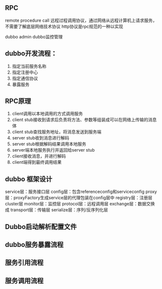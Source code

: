 ## RPC
remote procedure call 远程过程调用协议，通过网络从远程计算机上请求服务，不需要了解底层网络技术协议
http协议是rpc规范的一种以实现

dubbo admin dubbo监控管理

## dubbo开发流程：
1. 指定当前服务名称
2. 指定注册中心
3. 指定通信协议
4. 暴露服务

## RPC原理
1. client调用以本地调用的方式调用服务
2. client stub接收到请求后负责将方法、参数等组装成可以在网络上传输的消息体
3. client stub查找服务地址，将消息发送到服务端
4. server stub收到消息进行解码
5. server stub根据解码结果调用本地服务
6. server端本地服务执行并返回给server stub
7. client接收消息，并进行解码
8. client端得到最终调用结果

## dubbo 框架设计
service层：服务接口层
config层：包含referenceconfig和serviceconfig
proxy层：proxyFactory生成service层的代理包装在config层中
registry层：注册层
cluster层
monitor层：监控层
protocol层：远程调用层
exchange层：数据交换成
transport层：传输层
serialize层：序列/反序列化层

## Dubbo启动解析配置文件

## dubbo服务暴露流程

## 服务引用流程

## 服务调用流程



